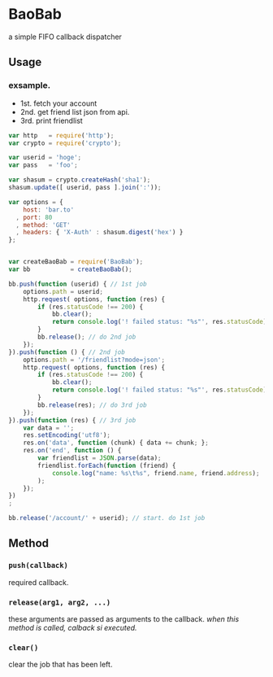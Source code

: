# BaoBab

a simple FIFO callback dispatcher

## Usage

### exsample.

- 1st. fetch your account
- 2nd. get friend list json from api.
- 3rd. print friendlist

```javascript
var http   = require('http');
var crypto = require('crypto');

var userid = 'hoge';
var pass   = 'foo';

var shasum = crypto.createHash('sha1');
shasum.update([ userid, pass ].join(':'));

var options = {
    host: 'bar.to'
  , port: 80
  , method: 'GET'
  , headers: { 'X-Auth' : shasum.digest('hex') }
};


var createBaoBab = require('BaoBab');
var bb           = createBaoBab();

bb.push(function (userid) { // 1st job
    options.path = userid;
    http.request( options, function (res) {
        if (res.statusCode !== 200) {
            bb.clear();
            return console.log('! failed status: "%s"', res.statusCode);
        }
        bb.release(); // do 2nd job
    });
}).push(function () { // 2nd job
    options.path = '/friendlist?mode=json';
    http.request( options, function (res) {
        if (res.statusCode !== 200) {
            bb.clear();
            return console.log('! failed status: "%s"', res.statusCode);
        }
        bb.release(res); // do 3rd job
    });
}).push(function (res) { // 3rd job
    var data = '';
    res.setEncoding('utf8');
    res.on('data', function (chunk) { data += chunk; };
    res.on('end', function () {
        var friendlist = JSON.parse(data);
        friendlist.forEach(function (friend) {
            console.log("name: %s\t%s", friend.name, friend.address);
        );
    });
})
;

bb.release('/account/' + userid); // start. do 1st job
```

## Method

### `push(callback)`

required callback.

### `release(arg1, arg2, ...)`

these arguments are passed as arguments to the callback.
*when this method is called, calback si executed.*

### `clear()`

clear the job that has been left.



